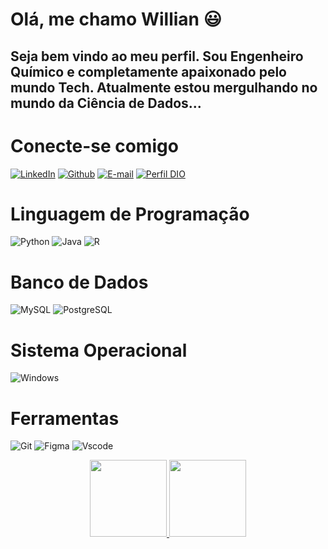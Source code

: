 # Olá, me chamo Willian 😃

## Seja bem vindo ao meu perfil. Sou Engenheiro Químico e completamente apaixonado pelo mundo Tech. Atualmente estou mergulhando no mundo da Ciência de Dados...

# Conecte-se comigo

  [![LinkedIn](https://img.shields.io/badge/LinkedIn-000?style=for-the-badge&logo=linkedin&logoColor=white)](https://www.linkedin.com/in/williancarvalho7/)
  [![Github](https://img.shields.io/badge/Github-000?style=for-the-badge&logo=Github&logoColor=fffff)](https://github.com/williancarvalho28)
  [![E-mail](https://img.shields.io/badge/-Email-000?style=for-the-badge&logo=microsoft-outlook&logoColor=007BFF)](mailto:williancarvalho3372@gmail.com)
  [![Perfil DIO](https://img.shields.io/badge/-Meu%20Perfil%20na%20DIO-000?style=for-the-badge)](https://www.dio.me/users/williancarvalho3372)

# Linguagem de Programação
![Python](https://img.shields.io/badge/python-000000?style=for-the-badge&logo=python&logoColor=ffffff)
 ![Java](https://img.shields.io/badge/java-%23000000.svg?style=for-the-badge&logo=openjdk&logoColor=white) 
  ![R](https://img.shields.io/badge/R-000000?style=for-the-badge&logo=r&logoColor=white) 

# Banco de Dados
 ![MySQL](https://img.shields.io/badge/MySQL-00000F?style=for-the-badge&logo=mysql&logoColor=white) 
  ![PostgreSQL](https://img.shields.io/badge/PostgreSQL-000000?style=for-the-badge&logo=postgresql) 

# Sistema Operacional
 ![Windows](https://img.shields.io/badge/Windows-000?style=for-the-badge&logo=windows&logoColor=white) 

# Ferramentas
 ![Git](https://img.shields.io/badge/GIT-000000?style=for-the-badge&logo=git&logoColor=white) 
  ![Figma](https://img.shields.io/badge/Figma-000000?style=for-the-badge&logo=figma&logoColor=white) 
   ![Vscode](https://img.shields.io/badge/Vscode-000000?style=for-the-badge&logo=visual-studio-code&logoColor=white) 


<div style="text-align: center;">
  <a href="https://github.com/williancarvalho28"/>
  <img height="123em" src="https://github-readme-stats.vercel.app/api/top-langs/?username=williancarvalho28&layout=compact&langs_count=7&theme=black"/>
  <img height="123em" src="https://github-readme-stats.vercel.app/api?username=williancarvalho28&show_icons=true&theme=black&include_all_commits=true&count_private=true"/>
</div>
                
